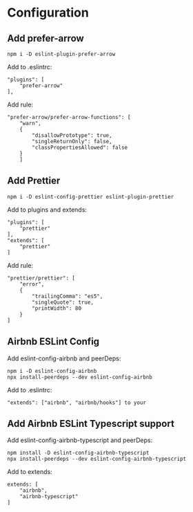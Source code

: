 # Configuration

## Add prefer-arrow
```
npm i -D eslint-plugin-prefer-arrow
```

Add to .eslintrc:
```
"plugins": [
    "prefer-arrow"
],
```

Add rule:
```
"prefer-arrow/prefer-arrow-functions": [
    "warn",
    {
        "disallowPrototype": true,
        "singleReturnOnly": false,
        "classPropertiesAllowed": false
    }
    ]
```

## Add Prettier
```
npm i -D eslint-config-prettier eslint-plugin-prettier
```

Add to plugins and extends:
```
"plugins": [
    "prettier"
],
"extends": [
    "prettier"
]
```

Add rule:
```
"prettier/prettier": [
    "error",
    {
        "trailingComma": "es5",
        "singleQuote": true,
        "printWidth": 80
    }
]
```

## Airbnb ESLint Config
Add eslint-config-airbnb and peerDeps:
```
npm i -D eslint-config-airbnb
npx install-peerdeps --dev eslint-config-airbnb
```

Add to .eslintrc:
```
"extends": ["airbnb", "airbnb/hooks"] to your 
```

## Add Airbnb ESLint Typescript support
Add eslint-config-airbnb-typescript and peerDeps:
```
npm install -D eslint-config-airbnb-typescript
npx install-peerdeps --dev eslint-config-airbnb-typescript
```

Add to extends:
```
extends: [
    "airbnb",
    "airbnb-typescript"
]
```
